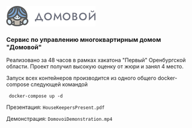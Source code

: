 ![logo](https://raw.githubusercontent.com/mkgor/domovoi/master/frontend/img/logo.png) 

### Сервис по управлению многоквартирным домом "Домовой"

Реализовано за 48 часов в рамках хакатона "Первый" Оренбургской области. Проект получил высокую оценку от жюри и занял 4 место. 



Запуск всех контейнеров производится из одного общего docker-compose следующей командой

````shell script
 docker-compose up -d
````

Презентация: `HouseKeepersPresent.pdf`

Демонстрация: `DomovoiDemonstration.mp4`
